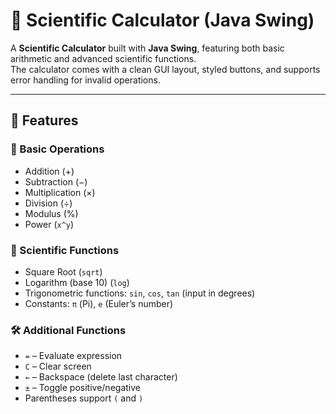 # 🧮 Scientific Calculator (Java Swing)

A **Scientific Calculator** built with **Java Swing**, featuring both basic arithmetic and advanced scientific functions.  
The calculator comes with a clean GUI layout, styled buttons, and supports error handling for invalid operations.

---

## 🚀 Features

### 🔢 Basic Operations
- Addition (+)  
- Subtraction (−)  
- Multiplication (×)  
- Division (÷)  
- Modulus (%)  
- Power (`x^y`)  

### 🧪 Scientific Functions
- Square Root (`sqrt`)  
- Logarithm (base 10) (`log`)  
- Trigonometric functions: `sin`, `cos`, `tan` (input in degrees)  
- Constants: `π` (Pi), `e` (Euler’s number)  

### 🛠️ Additional Functions
- `=` – Evaluate expression  
- `C` – Clear screen  
- `←` – Backspace (delete last character)  
- `±` – Toggle positive/negative  
- Parentheses support `(` and `)`  
